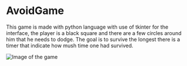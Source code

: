 # AvoidGame
This game is made with python language with use of tkinter for the interface, the player is a black square and there are a few circles around him that he needs to dodge.
The goal is to survive the longest there is a timer that indicate how mush time one had survived.

![Image of the game]( https://github.com/IsmailMAJBAR/AvoidGame/tree/master/images/capture.png )
